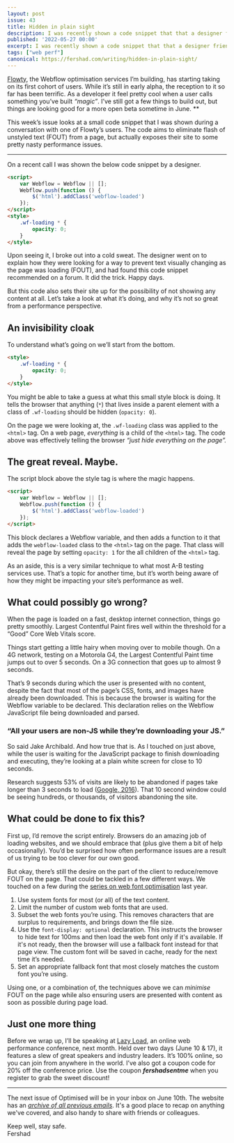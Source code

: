 ```yaml
---
layout: post
issue: 43
title: Hidden in plain sight
description: I was recently shown a code snippet that that a designer friend implemented on a website to combat flash of unstyled text (FOUT). It did so in a way that could possibly have negative impacts on a visitor’s page loading experience.
published: '2022-05-27 00:00'
excerpt: I was recently shown a code snippet that that a designer friend implemented on a website to combat flash of unstyled text (FOUT). It did so in a way that could possibly have negative impacts on a visitor’s page loading experience.
tags: ["web perf"]
canonical: https://fershad.com/writing/hidden-in-plain-sight/
---
```

[Flowty](https://fershad.com/writing/introducing-flowty-build-low-carbon-webflow-sites/), the Webflow optimisation services I’m building, has starting taking on its first cohort of users. While it’s still in early alpha, the reception to it so far has been terrific. As a developer it feel pretty cool when a user calls something you’ve built *“magic”*. I’ve still got a few things to build out, but things are looking good for a more open beta sometime in June. **

This week’s issue looks at a small code snippet that I was shown during a conversation with one of Flowty’s users. The code aims to eliminate flash of unstyled text (FOUT) from a page, but actually exposes their site to some pretty nasty performance issues.

<!-- # Hidden in plain sight -->
***

On a recent call I was shown the below code snippet by a designer.

```html
<script>
    var Webflow = Webflow || [];
    Webflow.push(function () {
        $('html').addClass('webflow-loaded')
    });
</script>
<style>
    .wf-loading * {
        opacity: 0;
    }
</style>
```

Upon seeing it, I broke out into a cold sweat. The designer went on to explain how they were looking for a way to prevent text visually changing as the page was loading (FOUT), and had found this code snippet recommended on a forum. It did the trick. Happy days.

But this code also sets their site up for the possibility of not showing any content at all. Let’s take a look at what it’s doing, and why it’s not so great from a performance perspective.

## An invisibility cloak

To understand what’s going on we’ll start from the bottom.

```html
<style>
    .wf-loading * {
        opacity: 0;
    }
</style>
```

You might be able to take a guess at what this small style block is doing. It tells the browser that anything (`*`) that lives inside a parent element with a class of `.wf-loading` should be hidden (`opacity: 0`). 

On the page we were looking at, the `.wf-loading` class was applied to the `<html>` tag. On a web page, *everything* is a child of the `<html>` tag. The code above was effectively telling the browser *“just hide everything on the page”.*

## The great reveal. Maybe.

The script block above the style tag is where the magic happens.

```html
<script>
    var Webflow = Webflow || [];
    Webflow.push(function () {
        $('html').addClass('webflow-loaded')
    });
</script>
```

This block declares a Webflow variable, and then adds a function to it that adds the `webflow-loaded` class to the `<html>` tag on the page. That class will reveal the page by setting `opacity: 1` for the all children of the `<html>` tag.

As an aside, this is a very similar technique to what most A-B testing services use. That’s a topic for another time, but it’s worth being aware of how they might be impacting your site’s performance as well.

## What could possibly go wrong?

When the page is loaded on a fast, desktop internet connection, things go pretty smoothly. Largest Contentful Paint fires well within the threshold for a “Good” Core Web Vitals score.

Things start getting a little hairy when moving over to mobile though. On a 4G network, testing on a Motorola G4, the Largest Contentful Paint time jumps out to over 5 seconds. On a 3G connection that goes up to almost 9 seconds.

That’s 9 seconds during which the user is presented with no content, despite the fact that most of the page’s CSS, fonts, and images have already been downloaded. This is because the browser is waiting for the Webflow variable to be declared. This declaration relies on the Webflow JavaScript file being downloaded and parsed. 

### “All your users are non-JS while they’re downloading your JS.”

So said Jake Archibald. And how true that is. As I touched on just above, while the user is waiting for the JavaScript package to finish downloading and executing, they’re looking at a plain white screen for close to 10 seconds. 

Research suggests 53% of visits are likely to be abandoned if pages take longer than 3 seconds to load ([Google, 2016](https://blog.google/products/admanager/the-need-for-mobile-speed/)). That 10 second window could be seeing hundreds, or thousands, of visitors abandoning the site.

## What could be done to fix this?

First up, I’d remove the script entirely. Browsers do an amazing job of loading websites, and we should embrace that (plus give them a bit of help occasionally). You’d be surprised how often performance issues are a result of us trying to be too clever for our own good.

But okay, there’s still the desire on the part of the client to reduce/remove FOUT on the page. That could be tackled in a few different ways. We touched on a few during the [series on web font optimisation](https://optimised.email/series/optimising-web-fonts/) last year.

1. Use system fonts for most (or all) of the text content.
2. Limit the number of custom web fonts that are used.
3. Subset the web fonts you’re using. This removes characters that are surplus to requirements, and brings down the file size.
4. Use the `font-display: optional` declaration. This instructs the browser to hide text for 100ms and then load the web font only if it's available. If it's not ready, then the browser will use a fallback font instead for that page view. The custom font will be saved in cache, ready for the next time it’s needed.
5. Set an appropriate fallback font that most closely matches the custom font you’re using.

Using one, or a combination of, the techniques above we can *minimise* FOUT on the page while also ensuring users are presented with content as soon as possible during page load.

## Just one more thing

Before we wrap up, I’ll be speaking at [Lazy Load](https://webdirections.org/lazyload/), an online web performance conference, next month. Held over two days (June 10 & 17), it features a slew of great speakers and industry leaders. It’s 100% online, so you can join from anywhere in the world. I’ve also got a coupon code for 20% off the conference price. Use the coupon ***fershadsentme*** when you register to grab the sweet discount!

***

The next issue of Optimised will be in your inbox on June 10th. The website has an *[archive of all previous emails](https://optimised.email/)*. It's a good place to recap on anything we've covered, and also handy to share with friends or colleagues.

Keep well, stay safe.  
Fershad